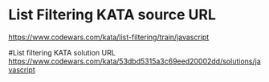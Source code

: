# List Filtering KATA source URL
https://www.codewars.com/kata/list-filtering/train/javascript

#List filtering KATA solution URL
https://www.codewars.com/kata/53dbd5315a3c69eed20002dd/solutions/javascript